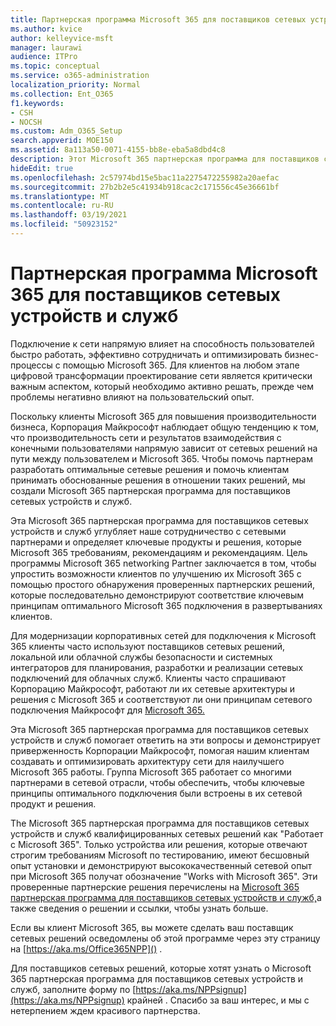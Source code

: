 ```yaml
---
title: Партнерская программа Microsoft 365 для поставщиков сетевых устройств и служб
ms.author: kvice
author: kelleyvice-msft
manager: laurawi
audience: ITPro
ms.topic: conceptual
ms.service: o365-administration
localization_priority: Normal
ms.collection: Ent_O365
f1.keywords:
- CSH
- NOCSH
ms.custom: Adm_O365_Setup
search.appverid: MOE150
ms.assetid: 8a113a50-0071-4155-bb8e-eba5a8dbd4c8
description: Этот Microsoft 365 партнерская программа для поставщиков сетевых устройств и служб позволяет вашему устройству получить сертификат работы с Microsoft 365.
hideEdit: true
ms.openlocfilehash: 2c57974bd15e5bac11a2275472255982a20aefac
ms.sourcegitcommit: 27b2b2e5c41934b918cac2c171556c45e36661bf
ms.translationtype: MT
ms.contentlocale: ru-RU
ms.lasthandoff: 03/19/2021
ms.locfileid: "50923152"
---
```

# <a name="microsoft-365-networking-partner-program"></a>Партнерская программа Microsoft 365 для поставщиков сетевых устройств и служб

Подключение к сети напрямую влияет на способность пользователей быстро работать, эффективно сотрудничать и оптимизировать бизнес-процессы с помощью Microsoft 365. Для клиентов на любом этапе цифровой трансформации проектирование сети является критически важным аспектом, который необходимо активно решать, прежде чем проблемы негативно влияют на пользовательский опыт.

Поскольку клиенты Microsoft 365 для повышения производительности бизнеса, Корпорация Майкрософт наблюдает общую тенденцию к том, что производительность сети и результатов взаимодействия с конечными пользователями напрямую зависит от сетевых решений на пути между пользователем и Microsoft 365. Чтобы помочь партнерам разработать оптимальные сетевые решения и помочь клиентам принимать обоснованные решения в отношении таких решений, мы создали Microsoft 365 партнерская программа для поставщиков сетевых устройств и служб.

Эта Microsoft 365 партнерская программа для поставщиков сетевых устройств и служб углубляет наше сотрудничество с сетевыми партнерами и определяет ключевые продукты и решения, которые Microsoft 365 требованиям, рекомендациям и рекомендациям. Цель программы Microsoft 365 networking Partner заключается в том, чтобы упростить возможности клиентов по улучшению их Microsoft 365 с помощью простого обнаружения проверенных партнерских решений, которые последовательно демонстрируют соответствие ключевым принципам оптимального Microsoft 365 подключения в развертываниях клиентов.

Для модернизации корпоративных сетей для подключения к Microsoft 365 клиенты часто используют поставщиков сетевых решений, локальной или облачной службы безопасности и системных интеграторов для планирования, разработки и реализации сетевых подключений для облачных служб. Клиенты часто спрашивают Корпорацию Майкрософт, работают ли их сетевые архитектуры и решения с Microsoft 365 и соответствуют ли они принципам сетевого подключения Майкрософт для [Microsoft 365.](./microsoft-365-network-connectivity-principles.md)

Эта Microsoft 365 партнерская программа для поставщиков сетевых устройств и служб помогает ответить на эти вопросы и демонстрирует приверженность Корпорации Майкрософт, помогая нашим клиентам создавать и оптимизировать архитектуру сети для наилучшего Microsoft 365 работы. Группа Microsoft 365 работает со многими партнерами в сетевой отрасли, чтобы обеспечить, чтобы ключевые принципы оптимального подключения были встроены в их сетевой продукт и решения.

The Microsoft 365 партнерская программа для поставщиков сетевых устройств и служб квалифицированных сетевых решений как "Работает с Microsoft 365". Только устройства или решения, которые отвечают строгим требованиям Microsoft по тестированию, имеют бесшовный опыт установки и демонстрируют высококачественный сетевой опыт при Microsoft 365 получат обозначение "Works with Microsoft 365". Эти проверенные партнерские решения перечислены на [Microsoft 365 партнерская программа для поставщиков сетевых устройств и служб,](https://www.microsoft.com/microsoft-365/partners/O365networkingpartners)а также сведения о решении и ссылки, чтобы узнать больше.

Если вы клиент Microsoft 365, вы можете сделать ваш поставщик сетевых решений осведомлены об этой программе через эту страницу на [https://aka.ms/Office365NPP]() .

Для поставщиков сетевых решений, которые хотят узнать о Microsoft 365 партнерская программа для поставщиков сетевых устройств и служб, заполните форму по [https://aka.ms/NPPsignup](https://aka.ms/NPPsignup) крайней . Спасибо за ваш интерес, и мы с нетерпением ждем красивого партнерства.